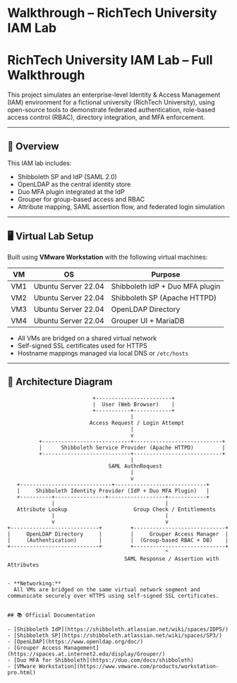 # Walkthrough – RichTech University IAM Lab

# RichTech University IAM Lab – Full Walkthrough

This project simulates an enterprise-level Identity & Access Management (IAM) environment for a fictional university (RichTech University), using open-source tools to demonstrate federated authentication, role-based access control (RBAC), directory integration, and MFA enforcement.

---

## 🧭 Overview

This IAM lab includes:
- Shibboleth SP and IdP (SAML 2.0)
- OpenLDAP as the central identity store
- Duo MFA plugin integrated at the IdP
- Grouper for group-based access and RBAC
- Attribute mapping, SAML assertion flow, and federated login simulation

---

## 🖥️ Virtual Lab Setup

Built using **VMware Workstation** with the following virtual machines:

| VM | OS | Purpose |
|----|----|---------|
| VM1 | Ubuntu Server 22.04 | Shibboleth IdP + Duo MFA plugin |
| VM2 | Ubuntu Server 22.04 | Shibboleth SP (Apache HTTPD) |
| VM3 | Ubuntu Server 22.04 | OpenLDAP Directory |
| VM4 | Ubuntu Server 22.04 | Grouper UI + MariaDB |

- All VMs are bridged on a shared virtual network
- Self-signed SSL certificates used for HTTPS
- Hostname mappings managed via local DNS or `/etc/hosts`

---

## 🧱 Architecture Diagram

```text
                           +------------------------+
                           |  User (Web Browser)    |
                           +-----------+------------+
                                       |
                          Access Request / Login Attempt
                                       |
                                       v
          +----------------------------+----------------------------+
          |      Shibboleth Service Provider (Apache HTTPD)         |
          +----------------------------+----------------------------+
                                       |
                                SAML AuthnRequest
                                       |
                                       v
   +-----------------------------+-----------------------------+
   |     Shibboleth Identity Provider (IdP + Duo MFA Plugin)   |
   +----------+----------------+------------------+------------+
              |                                   |
   Attribute Lookup                     Group Check / Entitlements
              |                                   |
              v                                   v
+----------------------------+         +-----------------------------+
|     OpenLDAP Directory     |         |     Grouper Access Manager  |
|     (Authentication)       |         |  (Group-based RBAC + DB)    |
+----------------------------+         +-----------------------------+
                                                  ^
                                     SAML Response / Assertion with Attributes


- **Networking:**  
  All VMs are bridged on the same virtual network segment and communicate securely over HTTPS using self-signed SSL certificates.


## 📚 Official Documentation

- [Shibboleth IdP](https://shibboleth.atlassian.net/wiki/spaces/IDP5/)
- [Shibboleth SP](https://shibboleth.atlassian.net/wiki/spaces/SP3/)
- [OpenLDAP](https://www.openldap.org/doc/)
- [Grouper Access Management](https://spaces.at.internet2.edu/display/Grouper/)
- [Duo MFA for Shibboleth](https://duo.com/docs/shibboleth)
- [VMware Workstation](https://www.vmware.com/products/workstation-pro.html)
